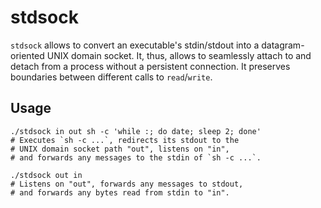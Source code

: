 # stdsock

`stdsock` allows to convert an executable's stdin/stdout into a datagram-oriented UNIX domain socket. It, thus, allows to seamlessly attach to and detach from a process without a persistent connection. It preserves boundaries between different calls to `read`/`write`.

## Usage

```console
./stdsock in out sh -c 'while :; do date; sleep 2; done'
# Executes `sh -c ...`, redirects its stdout to the
# UNIX domain socket path "out", listens on "in",
# and forwards any messages to the stdin of `sh -c ...`.

./stdsock out in
# Listens on "out", forwards any messages to stdout,
# and forwards any bytes read from stdin to "in".
```
